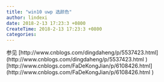 ```yaml
---
title: "win10 uwp 选颜色"
author: lindexi
date: 2018-2-13 17:23:3 +0800
CreateTime: 2018-2-13 17:23:3 +0800
categories: 
---
```



<!--more-->



<div id="toc"></div>
<!-- csdn -->
参见 [http://www.cnblogs.com/dingdaheng/p/5537423.html](http://www.cnblogs.com/dingdaheng/p/5537423.html )
[http://www.cnblogs.com/FaDeKongJian/p/6108426.html](http://www.cnblogs.com/FaDeKongJian/p/6108426.html )

